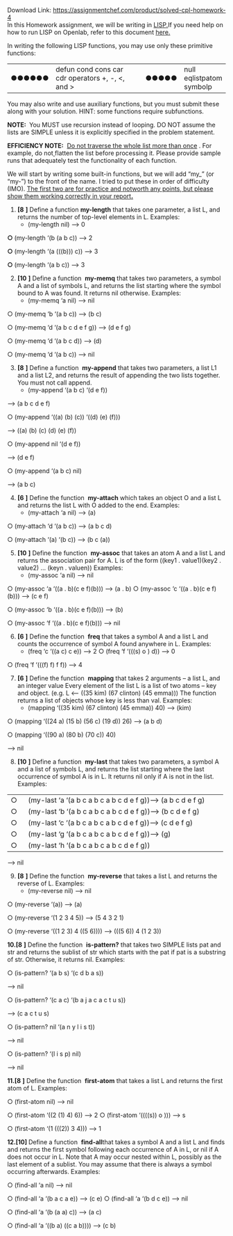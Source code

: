 Download Link: https://assignmentchef.com/product/solved-cpl-homework-4
<br>
In this Homework assignment, we will be writing in ​ <a href="https://franz.com/products/allegrocl/">LIS</a><u>​        </u><a href="https://franz.com/products/allegrocl/">P</a><a href="https://franz.com/products/allegrocl/">.</a><u>​</u> If you need help on how to run LISP on Openlab, refer to this document <a href="https://docs.google.com/document/d/1Vn0H-zGRuSY1-UPH3PiMJo7njIDRIbtcxnaLTvZdO88/edit?usp=sharing">her</a>​         <a href="https://docs.google.com/document/d/1Vn0H-zGRuSY1-UPH3PiMJo7njIDRIbtcxnaLTvZdO88/edit?usp=sharing">e</a><a href="https://docs.google.com/document/d/1Vn0H-zGRuSY1-UPH3PiMJo7njIDRIbtcxnaLTvZdO88/edit?usp=sharing">.</a><u>​</u>

<strong> </strong>

In writing the following LISP functions, you may use only these primitive functions:




<table width="424">

 <tbody>

  <tr>

   <td width="24">●●●●●●</td>

   <td width="288">defun cond cons car cdr operators +, -, &lt;, and &gt;</td>

   <td width="24"> </td>

   <td width="24">●●●●●</td>

   <td width="64">null eqlistpatom symbolp</td>

  </tr>

 </tbody>

</table>

<strong> </strong>

You may also write and use auxiliary functions, but you must submit these along with your solution. HINT: some functions require subfunctions.




<strong>NOTE: </strong>​ You MUST use recursion instead of looping. DO NOT assume the lists are SIMPLE​    unless it is explicitly specified in the problem statement.




<strong>EFFICIENCY NOTE:</strong> ​ <u>Do not traverse the whole list more than once</u>​         . For example, do not<u>​        </u> flatten the list before processing it. Please provide sample runs that adequately test the functionality of each function.

<strong> </strong>

We will start by writing some built-in functions, but we will add “my_” (or “my-”) to the front of the name. I tried to put these in order of difficulty (IMO). <u>The first two are for practice and not</u>​   <u>worth any points, but please show them working correctly in your report<strong>.</strong></u><u>​</u>

<strong> </strong>

<ol>

 <li><strong>[</strong><strong>8</strong>​ <strong>]</strong>​ Define a function​ <strong> my-length</strong>​   that takes one parameter, a list L, and returns the​      number of top-level elements in L. Examples:

  <ul>

   <li>(my-length nil) –&gt; 0</li>

  </ul></li>

</ol>

<strong>○ </strong>(my-length ‘(b (a b c))       –&gt; 2

<strong>○ </strong>(my-length ‘(a (((b))) c))    –&gt; 3

<strong>○ </strong>(my-length ‘(a b c))          –&gt; 3

<strong>             </strong>

<ol start="2">

 <li><strong>[</strong><strong>10</strong>​ <strong>]</strong>​ Define a function ​  <strong>my-memq</strong>​    that takes two parameters, a symbol A and a list of​    symbols L, and returns the list starting where the symbol bound to A was found.   It returns nil otherwise.  Examples:

  <ul>

   <li>(my-memq ‘a nil) –&gt; nil</li>

  </ul></li>

</ol>

○ (my-memq ‘b ‘(a b c))         –&gt; (b c)

○ (my-memq ‘d ‘(a b c d e f g)) –&gt; (d e f g)

○ (my-memq ‘d ‘(a b c d))        –&gt; (d)

○ (my-memq ‘d ‘(a b c))          –&gt; nil




<ol start="3">

 <li><strong>[</strong><strong>8</strong>​ <strong>]</strong>​ Define a function ​ <strong>my-append</strong>​  that takes two parameters, a list L1 and a list L2, and​ returns the result of appending the two lists together.  You must not call append.

  <ul>

   <li>(my-append ‘(a b c) ‘(d e f))</li>

  </ul></li>

</ol>

–&gt; (a b c d e f)

○ (my-append ‘((a) (b) (c)) ‘((d) (e) (f)))

–&gt; ((a) (b) (c) (d) (e) (f))

○ (my-append nil ‘(d e f))

–&gt; (d e f)

○ (my-append ‘(a b c) nil)

–&gt; (a b c)




<ol start="4">

 <li><strong>[</strong><strong>6</strong>​ <strong>]</strong>​ Define the function ​ <strong>my-attach</strong>​    which takes an object O and a list L and returns the​   list L with O added to the end. Examples:

  <ul>

   <li>(my-attach ‘a nil) –&gt; (a)</li>

  </ul></li>

</ol>

○ (my-attach ‘d ‘(a b c))        –&gt; (a b c d)

○ (my-attach ‘(a) ‘(b c))        –&gt; (b c (a))




<ol start="5">

 <li><strong>[</strong><strong>10</strong>​ <strong>]</strong>​ Define the function ​        <strong>my-assoc</strong>​    that takes an atom A and a list L and returns the​       association pair for A. L is of the form ((key1 . value1)(key2 . value2) … (keyn . valuen)) Examples:

  <ul>

   <li>(my-assoc ‘a nil) –&gt; nil</li>

  </ul></li>

</ol>

○ (my-assoc ‘a ‘((a . b)(c e f)(b))) –&gt; (a . b) ○ (my-assoc ‘c ‘((a . b)(c e f)(b))) –&gt; (c e f)

○ (my-assoc ‘b ‘((a . b)(c e f)(b))) –&gt; (b)

○ (my-assoc ‘f ‘((a . b)(c e f)(b))) –&gt; nil




<ol start="6">

 <li><strong>[</strong><strong>6</strong>​ <strong>]</strong>​ Define the function ​ <strong>freq</strong>​   that takes a symbol A and a list L and counts the​       occurrence of symbol A found anywhere in L. Examples:

  <ul>

   <li>(freq ‘c ‘((a c) c e))  –&gt; 2 ○ (freq  ‘f ‘(((s) o ) d))      –&gt; 0</li>

  </ul></li>

</ol>

○ (freq  ‘f ‘(((f) f) f f))     –&gt; 4

<ol start="7">

 <li><strong>[</strong><strong>6</strong>​ <strong>]</strong>​ Define the function ​ <strong>mapping</strong>​      that takes 2 arguments – a list L, and an integer value​ Every element of the list L is a list of two atoms – key and object. (e.g. L &lt;– ((35 kim) (67 clinton) (45 emma))) The function returns a list of objects whose key is less than val. Examples:

  <ul>

   <li>(mapping ‘((35 kim) (67 clinton) (45 emma)) 40)  –&gt; (kim)</li>

  </ul></li>

</ol>

○ (mapping ‘((24 a) (15 b) (56 c) (19 d)) 26)    –&gt; (a b d)

○ (mapping ‘((90 a) (80 b) (70 c))  40)

–&gt; nil




<ol start="8">

 <li><strong>[</strong><strong>10</strong>​ <strong>]</strong>​ Define a function ​  <strong>my-last</strong>​        that takes two parameters, a symbol A and a list of​    symbols L, and returns the list starting where the last occurrence of symbol A is in L.  It returns nil only if A is not in the list.  Examples:</li>

</ol>

<table width="466">

 <tbody>

  <tr>

   <td width="24">○</td>

   <td width="442">(my-last ‘a ‘(a b c a b c a b c d e f g))–&gt;    (a b c d e f g)</td>

  </tr>

  <tr>

   <td width="24">○</td>

   <td width="442">(my-last ‘b ‘(a b c a b c a b c d e f g))–&gt;    (b c d e f g)</td>

  </tr>

  <tr>

   <td width="24">○</td>

   <td width="442">(my-last ‘c ‘(a b c a b c a b c d e f g))–&gt;    (c d e f g)</td>

  </tr>

  <tr>

   <td width="24">○</td>

   <td width="442">(my-last ‘g ‘(a b c a b c a b c d e f g))–&gt;    (g)</td>

  </tr>

  <tr>

   <td width="24">○</td>

   <td width="442">(my-last ‘h ‘(a b c a b c a b c d e f g))</td>

  </tr>

 </tbody>

</table>

–&gt;    nil




<ol start="9">

 <li><strong>[</strong><strong>8</strong>​ <strong>]</strong>​ Define the function ​ <strong>my-reverse</strong>​  that takes a list L and returns the reverse of L.​ Examples:

  <ul>

   <li>(my-reverse nil) –&gt; nil</li>

  </ul></li>

</ol>

○ (my-reverse ‘(a))                   –&gt; (a)

○ (my-reverse ‘(1 2 3 4 5))           –&gt; (5 4 3 2 1)

○ (my-reverse ‘((1 2 3) 4 ((5 6))))  –&gt; (((5 6)) 4 (1 2 3))

<strong>             </strong>

<strong>10.[</strong><strong>8</strong>​ <strong>]</strong>​ Define the function ​     <strong>is-pattern?</strong>​   that takes two SIMPLE lists pat and str and returns​    the sublist of str which starts with the pat if pat is a substring of str. Otherwise, it returns nil. Examples:

○ (is-pattern? ‘(a b s) ‘(c d b a s))

–&gt; nil

○ (is-pattern? ‘(c a c) ‘(b a j a c a c t u s))

–&gt; (c a c t u s)

○ (is-pattern? nil ‘(a n y l i s t))

–&gt; nil

○ (is-pattern? ‘(l i s p) nil)

–&gt; nil




<strong>11.[</strong><strong>8</strong>​ <strong>]</strong>​ Define the function ​     <strong>first-atom</strong>​    that takes a list L and returns the first atom of L.​        Examples:

○ (first-atom nil)                   –&gt; nil

○ (first-atom ‘((2 (1) 4) 6))    –&gt; 2 ○ (first-atom ‘((((s)) o )))         –&gt; s

○ (first-atom ‘(1 (((2)) 3 4)))       –&gt; 1




<strong>12.[10] </strong>Define a function ​       <strong>find-all</strong>​        that takes a symbol A and a list L and finds and returns​       the first symbol following each occurrence of A in L, or nil if A does not occur in L. Note that A may occur nested within L, possibly as the last element of a sublist.  You may assume that there is always a symbol occurring afterwards. Examples:

○ (find-all ‘a nil)                  –&gt; nil

○ (find-all ‘a ‘(b a c a e))         –&gt; (c e) ○ (find-all ‘a ‘(b d c e))           –&gt; nil

○ (find-all ‘a ‘(b (a a) c))         –&gt; (a c)

○ (find-all ‘a ‘((b a) ((c a b))))   –&gt; (c b)

<strong> </strong>